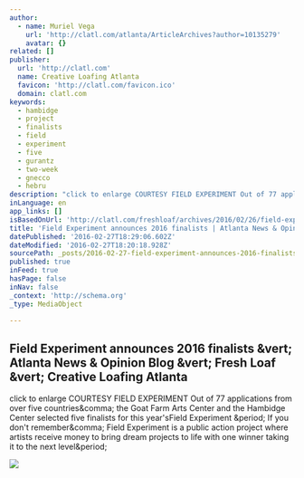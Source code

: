 ```yaml
---
author:
  - name: Muriel Vega
    url: 'http://clatl.com/atlanta/ArticleArchives?author=10135279'
    avatar: {}
related: []
publisher:
  url: 'http://clatl.com'
  name: Creative Loafing Atlanta
  favicon: 'http://clatl.com/favicon.ico'
  domain: clatl.com
keywords:
  - hambidge
  - project
  - finalists
  - field
  - experiment
  - five
  - gurantz
  - two-week
  - gnecco
  - hebru
description: "click to enlarge COURTESY FIELD EXPERIMENT Out of 77 applications from over five countries, the Goat Farm Arts Center and the Hambidge Center selected five finalists for this year'sField Experiment . If you don't remember, Field Experiment is a public action project where artists receive money to bring dream projects to life with one winner taking it to the next level."
inLanguage: en
app_links: []
isBasedOnUrl: 'http://clatl.com/freshloaf/archives/2016/02/26/field-experiment-announces-2016-finalists'
title: 'Field Experiment announces 2016 finalists | Atlanta News & Opinion Blog | Fresh Loaf | Creative Loafing Atlanta'
datePublished: '2016-02-27T18:29:06.602Z'
dateModified: '2016-02-27T18:20:18.928Z'
sourcePath: _posts/2016-02-27-field-experiment-announces-2016-finalists-or-atlanta-news-and-o.md
published: true
inFeed: true
hasPage: false
inNav: false
_context: 'http://schema.org'
_type: MediaObject

---
```

<article style=""><h1>Field Experiment announces 2016 finalists &amp;vert; Atlanta News &amp; Opinion Blog &amp;vert; Fresh Loaf &amp;vert; Creative Loafing Atlanta</h1><p>click to enlarge COURTESY FIELD EXPERIMENT Out of 77 applications from over five countries&amp;comma; the Goat Farm Arts Center and the Hambidge Center selected five finalists for this year'sField Experiment &amp;period; If you don't remember&amp;comma; Field Experiment is a public action project where artists receive money to bring dream projects to life with one winner taking it to the next level&amp;period;</p><img src="http://media1.fdncms.com/atlanta/imager/u/slideshow/17005131/screen_shot_2016-02-25_at_11.07.52_pm.png" /></article>
